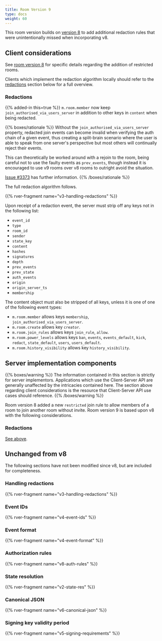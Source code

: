 ```yaml
---
title: Room Version 9
type: docs
weight: 60
---
```


This room version builds on [version 8](/rooms/v8) to add additional redaction
rules that were unintentionally missed when incorporating v8.

## Client considerations

See [room version 8](/rooms/v8) for specific details regarding the addition of
restricted rooms.

Clients which implement the redaction algorithm locally should refer to the
[redactions](#redactions) section below for a full overview.

### Redactions

{{% added-in this=true %}} `m.room.member` now keep `join_authorised_via_users_server`
in addition to other keys in `content` when being redacted.

{{% boxes/rationale %}}
Without the `join_authorised_via_users_server` property, redacted join events
can become invalid when verifying the auth chain of a given event, thus creating
a split-brain scenario where the user is able to speak from one server's
perspective but most others will continually reject their events.

This can theoretically be worked around with a rejoin to the room, being careful
not to use the faulty events as `prev_events`, though instead it is encouraged
to use v9 rooms over v8 rooms to outright avoid the situation.

[Issue #3373](https://github.com/matrix-org/matrix-doc/issues/3373) has further
information.
{{% /boxes/rationale %}}

The full redaction algorithm follows.

{{% rver-fragment name="v3-handling-redactions" %}}

Upon receipt of a redaction event, the server must strip off any keys
not in the following list:

-   `event_id`
-   `type`
-   `room_id`
-   `sender`
-   `state_key`
-   `content`
-   `hashes`
-   `signatures`
-   `depth`
-   `prev_events`
-   `prev_state`
-   `auth_events`
-   `origin`
-   `origin_server_ts`
-   `membership`

The content object must also be stripped of all keys, unless it is one
of one of the following event types:

-   `m.room.member` allows keys `membership`, `join_authorised_via_users_server`.
-   `m.room.create` allows key `creator`.
-   `m.room.join_rules` allows keys `join_rule`, `allow`.
-   `m.room.power_levels` allows keys `ban`, `events`, `events_default`,
    `kick`, `redact`, `state_default`, `users`, `users_default`.
-   `m.room.history_visibility` allows key `history_visibility`.

## Server implementation components

{{% boxes/warning %}}
The information contained in this section is strictly for server
implementors. Applications which use the Client-Server API are generally
unaffected by the intricacies contained here. The section above
regarding client considerations is the resource that Client-Server API
use cases should reference.
{{% /boxes/warning %}}

Room version 8 added a new `restricted` join rule to allow members of a room
to join another room without invite. Room version 9 is based upon v8 with the
following considerations.

### Redactions

[See above](#redactions).

## Unchanged from v8

The following sections have not been modified since v8, but are included for
completeness.

### Handling redactions

{{% rver-fragment name="v3-handling-redactions" %}}

### Event IDs

{{% rver-fragment name="v4-event-ids" %}}

### Event format

{{% rver-fragment name="v4-event-format" %}}

### Authorization rules

{{% rver-fragment name="v8-auth-rules" %}}

### State resolution

{{% rver-fragment name="v2-state-res" %}}

### Canonical JSON

{{% rver-fragment name="v6-canonical-json" %}}

### Signing key validity period

{{% rver-fragment name="v5-signing-requirements" %}}
